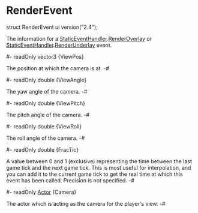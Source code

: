 # RenderEvent

[RenderOverlay]: StaticEventHandler.md#mthd-RenderOverlay
[RenderUnderlay]: StaticEventHandler.md#mthd-RenderOverlay

[Actor]: ../Base/Actor.md
[StaticEventHandler]: StaticEventHandler.md

<!-- api-declaration -->
struct RenderEvent ui version("2.4");

<!-- api-definition -->
The information for a [StaticEventHandler].[RenderOverlay] or
[StaticEventHandler].[RenderUnderlay] event.

<!-- api-members -->
#-
readOnly vector3 {ViewPos}

The position at which the camera is at.
-#

#-
readOnly double {ViewAngle}

The yaw angle of the camera.
-#

#-
readOnly double {ViewPitch}

The pitch angle of the camera.
-#

#-
readOnly double {ViewRoll}

The roll angle of the camera.
-#

#-
readOnly double {FracTic}

A value between 0 and 1 (exclusive) representing the time between the
last game tick and the next game tick. This is most useful for
interpolation, and you can add it to the current game tick to get the
real time at which this event has been called. Precision is not
specified.
-#

#-
readOnly [Actor] {Camera}

The actor which is acting as the camera for the player's view.
-#
